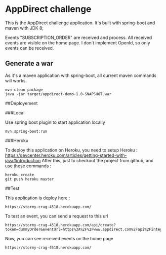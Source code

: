 # AppDirect challenge

This is the AppDirect challenge application.
It's built with spring-boot and maven with JDK 8;

Events "SUBSCRIPTION_ORDER" are received and process. All received events are visible on the home page.
I don't implement OpenId, so only events can be received.

## Generate a war

As it's a maven application with spring-boot, all current maven commands will works.
    
    mvn clean package
    java -jar target/appdirect-demo-1.0-SNAPSHOT.war

##Deployement

###Local

Use spring boot plugin to start application locally

    mvn spring-boot:run

###Heroku

To deploy this application on Heroku, you need to setup Heroku : https://devcenter.heroku.com/articles/getting-started-with-java#introduction
After this, just to checkout the project from github, and use these commands :

    heroku create
    git push heroku master

##Test

This application is deploy here :

    https://stormy-crag-4518.herokuapp.com/

To test an event, you can send a request to this url

    https://stormy-crag-4518.herokuapp.com/api/create?token=dummyOrder&eventUrl=https%3A%2F%2Fwww.appdirect.com%2Fapi%2Fintegration%2Fv1%2Fevents%2FdummyOrder

Now, you can see received events on the home page

    https://stormy-crag-4518.herokuapp.com/
